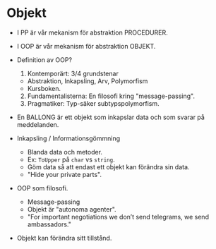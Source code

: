 Objekt
======

- I PP är vår mekanism för abstraktion PROCEDURER.
- I OOP är vår mekanism för abstraktion OBJEKT.

- Definition av OOP?
  1. Kontemporärt: 3/4 grundstenar
    * Abstraktion, Inkapsling, Arv, Polymorfism
    * Kursboken.
  2. Fundamentalisterna: En filosofi kring "message-passing".
  3. Pragmatiker: Typ-säker subtypspolymorfism.

- En BALLONG är ett objekt som inkapslar data och som svarar på meddelanden.

- Inkapsling / Informationsgömmning
  * Blanda data och metoder.
  * Ex: `ToUpper` på `char` vs `string`.
  * Göm data så att endast ett objekt kan förändra sin data.
  * "Hide your private parts".

- OOP som filosofi.
  - Message-passing
  - Objekt är "autonoma agenter".
  - "For important negotiations we don’t send telegrams, we send ambassadors."

- Objekt kan förändra sitt tillstånd.




